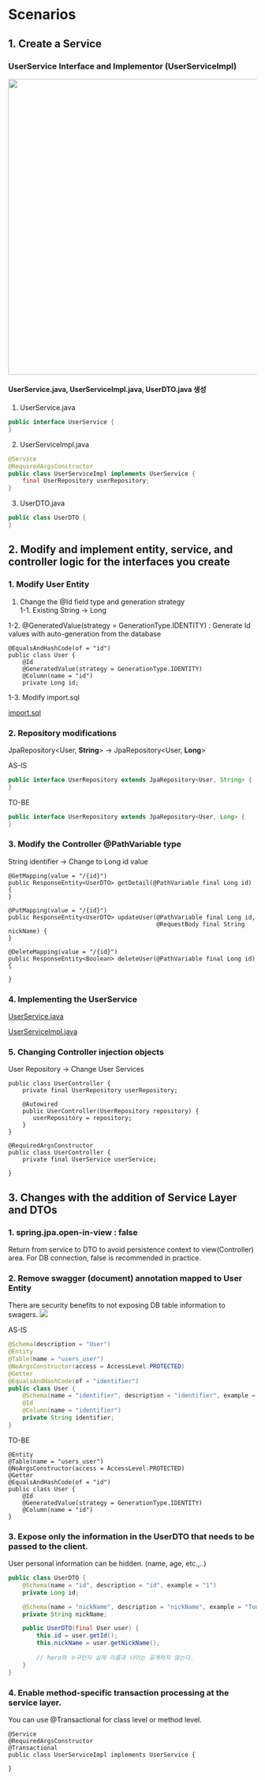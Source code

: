 # Scenarios

## 1. Create a Service

### UserService Interface and Implementor (UserServiceImpl)
<img src="./image/servicelayer.png" width="600" height="600"/>

#### UserService.java, UserServiceImpl.java, UserDTO.java  생성

1. UserService.java
```java
public interface UserService {
}
```

2. UserServiceImpl.java 
```java
@Service 
@RequiredArgsConstructor
public class UserServiceImpl implements UserService {
    final UserRepository userRepository;
}

```

3. UserDTO.java
```java
public class UserDTO {
}
```

## 2. Modify and implement entity, service, and controller logic for the interfaces you create
### 1. Modify User Entity 
1. Change the @Id field type and generation strategy  
1-1. Existing String -> Long

1-2. @GeneratedValue(strategy = GenerationType.IDENTITY) 
: Generate Id values with auto-generation from the database

```
@EqualsAndHashCode(of = "id")
public class User {
    @Id
    @GeneratedValue(strategy = GenerationType.IDENTITY)
    @Column(name = "id")
    private Long id;
```

1-3. Modify import.sql

[import.sql](src/main/resources/import.sql)


### 2. Repository modifications
JpaRepository<User, **String**> -> JpaRepository<User, **Long**>

AS-IS
```java
public interface UserRepository extends JpaRepository<User, String> {
}
```

TO-BE
```java
public interface UserRepository extends JpaRepository<User, Long> {
}
```

### 3. Modify the Controller @PathVariable type

String identifier -> Change to Long id value

```
@GetMapping(value = "/{id}")
public ResponseEntity<UserDTO> getDetail(@PathVariable final Long id) {
}

@PutMapping(value = "/{id}")
public ResponseEntity<UserDTO> updateUser(@PathVariable final Long id,
                                          @RequestBody final String nickName) {
}

@DeleteMapping(value = "/{id}")
public ResponseEntity<Boolean> deleteUser(@PathVariable final Long id) {

}
```

### 4. Implementing the UserService
[UserService.java](src/main/java/la/gov/user/service/UserService.java)

[UserServiceImpl.java](src/main/java/la/gov/user/service/impl/UserServiceImpl.java)

### 5. Changing Controller injection objects
User Repository -> Change User Services
```
public class UserController {
    private final UserRepository userRepository;

    @Autowired
    public UserController(UserRepository repository) {
       userRepository = repository;
    }
}
```

```
@RequiredArgsConstructor
public class UserController {
    private final UserService userService;

}
```

## 3. Changes with the addition of Service Layer and DTOs
### 1. spring.jpa.open-in-view : false
Return from service to DTO to avoid persistence context to view(Controller) area.
For DB connection, false is recommended in practice.

### 2. Remove swagger (document) annotation mapped to User Entity

There are security benefits to not exposing DB table information to swagers.
<img src="./image/swagger-schemas.png" />

AS-IS 
```java
@Schema(description = "User")
@Entity
@Table(name = "users_user")
@NoArgsConstructor(access = AccessLevel.PROTECTED)
@Getter
@EqualsAndHashCode(of = "identifier")
public class User {
    @Schema(name = "identifier", description = "identifier", example = "1")
    @Id
    @Column(name = "identifier")
    private String identifier;
}
```

TO-BE
```
@Entity
@Table(name = "users_user")
@NoArgsConstructor(access = AccessLevel.PROTECTED)
@Getter
@EqualsAndHashCode(of = "id")
public class User {
    @Id
    @GeneratedValue(strategy = GenerationType.IDENTITY)
    @Column(name = "id")
}
```

### 3. Expose only the information in the UserDTO that needs to be passed to the client.
User personal information can be hidden. (name, age, etc.,..)

```java
public class UserDTO {
    @Schema(name = "id", description = "id", example = "1")
    private Long id;

    @Schema(name = "nickName", description = "nickName", example = "Tony Stark")
    private String nickName;

    public UserDTO(final User user) {
        this.id = user.getId();
        this.nickName = user.getNickName();
        
        // hero의 누구인지 실제 이름과 나이는 공개하지 않는다.
    }
}
```

### 4. Enable method-specific transaction processing at the service layer.
You can use @Transactional for class level or method level.

```
@Service
@RequiredArgsConstructor
@Transactional
public class UserServiceImpl implements UserService {

}
```
